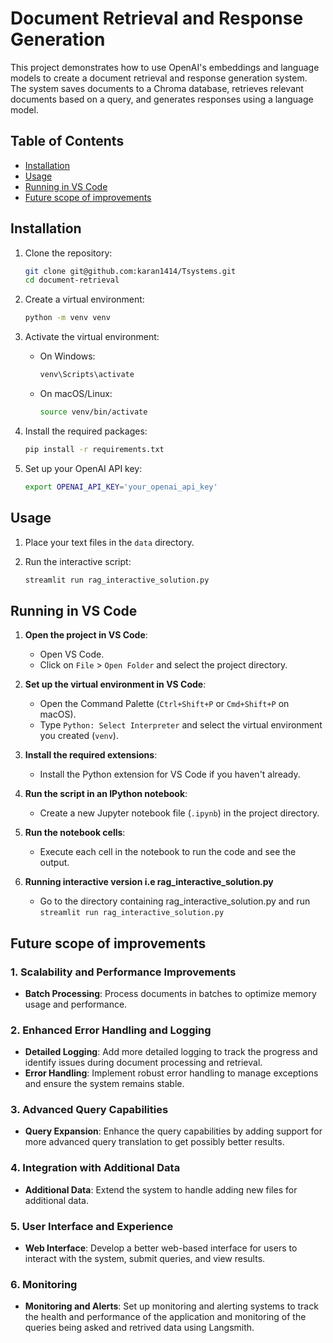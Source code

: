 
# Document Retrieval and Response Generation

This project demonstrates how to use OpenAI's embeddings and language models to create a document retrieval and response generation system. The system saves documents to a Chroma database, retrieves relevant documents based on a query, and generates responses using a language model.

## Table of Contents

- [Installation](#installation)
- [Usage](#usage)
- [Running in VS Code](#running-in-vs-code)
- [Future scope of improvements](#future-scope-of-improvements)

## Installation

1. Clone the repository:
    ```sh
    git clone git@github.com:karan1414/Tsystems.git
    cd document-retrieval
    ```

2. Create a virtual environment:
    ```sh
    python -m venv venv
    ```

3. Activate the virtual environment:
    - On Windows:
        ```sh
        venv\Scripts\activate
        ```
    - On macOS/Linux:
        ```sh
        source venv/bin/activate
        ```

4. Install the required packages:
    ```sh
    pip install -r requirements.txt
    ```

5. Set up your OpenAI API key:
    ```sh
    export OPENAI_API_KEY='your_openai_api_key'
    ```

## Usage

1. Place your text files in the `data` directory.

2. Run the interactive script:
    ```sh
    streamlit run rag_interactive_solution.py
    ```


## Running in VS Code

1. **Open the project in VS Code**:
    - Open VS Code.
    - Click on `File` > `Open Folder` and select the project directory.

2. **Set up the virtual environment in VS Code**:
    - Open the Command Palette (`Ctrl+Shift+P` or `Cmd+Shift+P` on macOS).
    - Type `Python: Select Interpreter` and select the virtual environment you created (`venv`).

3. **Install the required extensions**:
    - Install the Python extension for VS Code if you haven't already.

4. **Run the script in an IPython notebook**:
    - Create a new Jupyter notebook file (`.ipynb`) in the project directory.

5. **Run the notebook cells**:
    - Execute each cell in the notebook to run the code and see the output.

6. **Running interactive version i.e rag_interactive_solution.py**
    - Go to the directory containing rag_interactive_solution.py and run `streamlit run rag_interactive_solution.py`


## Future scope of improvements


### 1. **Scalability and Performance Improvements**
- **Batch Processing**: Process documents in batches to optimize memory usage and performance.

### 2. **Enhanced Error Handling and Logging**
- **Detailed Logging**: Add more detailed logging to track the progress and identify issues during document processing and retrieval.
- **Error Handling**: Implement robust error handling to manage exceptions and ensure the system remains stable.

### 3. **Advanced Query Capabilities**
- **Query Expansion**: Enhance the query capabilities by adding support for more advanced query translation to get possibly better results. 

### 4. **Integration with Additional Data**
- **Additional Data**: Extend the system to handle adding new files for additional data.

### 5. **User Interface and Experience**
- **Web Interface**: Develop a better web-based interface for users to interact with the system, submit queries, and view results.

### 6. **Monitoring**
- **Monitoring and Alerts**: Set up monitoring and alerting systems to track the health and performance of the application and monitoring of the queries being asked and retrived data using Langsmith.
